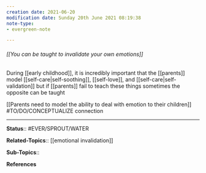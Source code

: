 ```yaml
---
creation date: 2021-06-20
modification date: Sunday 20th June 2021 08:19:38
note-type: 
- evergreen-note

---
```


###### [[You can be taught to invalidate your own emotions]]

During [[early childhood]], it is incredibly important that the [[parents]] model [[self-care|self-soothing]], [[self-love]], and [[self-care|self-validation]] but if [[parents]] fail to teach these things sometimes the opposite can be taught

[[Parents need to model the ability to deal with emotion to their children]] #TO/DO/CONCEPTUALIZE connection

---

**Status**:: #EVER/SPROUT/WATER 

**Related-Topics**:: [[emotional invalidation]]
	
**Sub-Topics**::
	
**References**